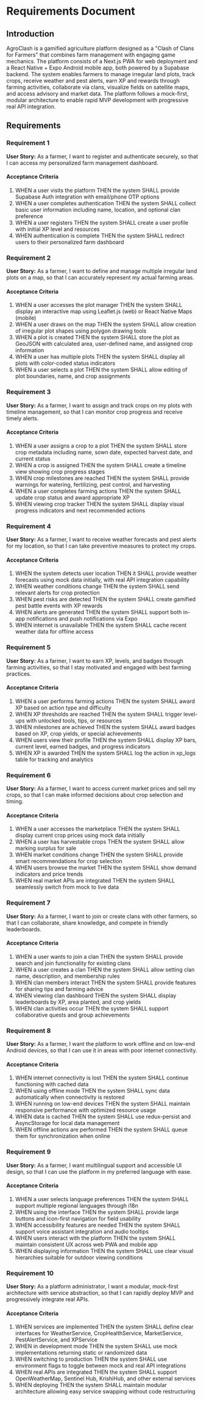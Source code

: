 # Requirements Document

## Introduction

AgroClash is a gamified agriculture platform designed as a "Clash of Clans for Farmers" that combines farm management with engaging game mechanics. The platform consists of a Next.js PWA for web deployment and a React Native + Expo Android mobile app, both powered by a Supabase backend. The system enables farmers to manage irregular land plots, track crops, receive weather and pest alerts, earn XP and rewards through farming activities, collaborate via clans, visualize fields on satellite maps, and access advisory and market data. The platform follows a mock-first, modular architecture to enable rapid MVP development with progressive real API integration.

## Requirements

### Requirement 1

**User Story:** As a farmer, I want to register and authenticate securely, so that I can access my personalized farm management dashboard.

#### Acceptance Criteria

1. WHEN a user visits the platform THEN the system SHALL provide Supabase Auth integration with email/phone OTP options
2. WHEN a user completes authentication THEN the system SHALL collect basic user information including name, location, and optional clan preference
3. WHEN a user registers THEN the system SHALL create a user profile with initial XP level and resources
4. WHEN authentication is complete THEN the system SHALL redirect users to their personalized farm dashboard

### Requirement 2

**User Story:** As a farmer, I want to define and manage multiple irregular land plots on a map, so that I can accurately represent my actual farming areas.

#### Acceptance Criteria

1. WHEN a user accesses the plot manager THEN the system SHALL display an interactive map using Leaflet.js (web) or React Native Maps (mobile)
2. WHEN a user draws on the map THEN the system SHALL allow creation of irregular plot shapes using polygon drawing tools
3. WHEN a plot is created THEN the system SHALL store the plot as GeoJSON with calculated area, user-defined name, and assigned crop information
4. WHEN a user has multiple plots THEN the system SHALL display all plots with color-coded status indicators
5. WHEN a user selects a plot THEN the system SHALL allow editing of plot boundaries, name, and crop assignments

### Requirement 3

**User Story:** As a farmer, I want to assign and track crops on my plots with timeline management, so that I can monitor crop progress and receive timely alerts.

#### Acceptance Criteria

1. WHEN a user assigns a crop to a plot THEN the system SHALL store crop metadata including name, sown date, expected harvest date, and current status
2. WHEN a crop is assigned THEN the system SHALL create a timeline view showing crop progress stages
3. WHEN crop milestones are reached THEN the system SHALL provide warnings for watering, fertilizing, pest control, and harvesting
4. WHEN a user completes farming actions THEN the system SHALL update crop status and award appropriate XP
5. WHEN viewing crop tracker THEN the system SHALL display visual progress indicators and next recommended actions

### Requirement 4

**User Story:** As a farmer, I want to receive weather forecasts and pest alerts for my location, so that I can take preventive measures to protect my crops.

#### Acceptance Criteria

1. WHEN the system detects user location THEN it SHALL provide weather forecasts using mock data initially, with real API integration capability
2. WHEN weather conditions change THEN the system SHALL send relevant alerts for crop protection
3. WHEN pest risks are detected THEN the system SHALL create gamified pest battle events with XP rewards
4. WHEN alerts are generated THEN the system SHALL support both in-app notifications and push notifications via Expo
5. WHEN internet is unavailable THEN the system SHALL cache recent weather data for offline access

### Requirement 5

**User Story:** As a farmer, I want to earn XP, levels, and badges through farming activities, so that I stay motivated and engaged with best farming practices.

#### Acceptance Criteria

1. WHEN a user performs farming actions THEN the system SHALL award XP based on action type and difficulty
2. WHEN XP thresholds are reached THEN the system SHALL trigger level-ups with unlocked tools, tips, or resources
3. WHEN milestones are achieved THEN the system SHALL award badges based on XP, crop yields, or special achievements
4. WHEN users view their profile THEN the system SHALL display XP bars, current level, earned badges, and progress indicators
5. WHEN XP is awarded THEN the system SHALL log the action in xp_logs table for tracking and analytics

### Requirement 6

**User Story:** As a farmer, I want to access current market prices and sell my crops, so that I can make informed decisions about crop selection and timing.

#### Acceptance Criteria

1. WHEN a user accesses the marketplace THEN the system SHALL display current crop prices using mock data initially
2. WHEN a user has harvestable crops THEN the system SHALL allow marking surplus for sale
3. WHEN market conditions change THEN the system SHALL provide smart recommendations for crop selection
4. WHEN users browse the market THEN the system SHALL show demand indicators and price trends
5. WHEN real market APIs are integrated THEN the system SHALL seamlessly switch from mock to live data

### Requirement 7

**User Story:** As a farmer, I want to join or create clans with other farmers, so that I can collaborate, share knowledge, and compete in friendly leaderboards.

#### Acceptance Criteria

1. WHEN a user wants to join a clan THEN the system SHALL provide search and join functionality for existing clans
2. WHEN a user creates a clan THEN the system SHALL allow setting clan name, description, and membership rules
3. WHEN clan members interact THEN the system SHALL provide features for sharing tips and farming advice
4. WHEN viewing clan dashboard THEN the system SHALL display leaderboards by XP, area planted, and crop yields
5. WHEN clan activities occur THEN the system SHALL support collaborative quests and group achievements

### Requirement 8

**User Story:** As a farmer, I want the platform to work offline and on low-end Android devices, so that I can use it in areas with poor internet connectivity.

#### Acceptance Criteria

1. WHEN internet connectivity is lost THEN the system SHALL continue functioning with cached data
2. WHEN using offline mode THEN the system SHALL sync data automatically when connectivity is restored
3. WHEN running on low-end devices THEN the system SHALL maintain responsive performance with optimized resource usage
4. WHEN data is cached THEN the system SHALL use redux-persist and AsyncStorage for local data management
5. WHEN offline actions are performed THEN the system SHALL queue them for synchronization when online

### Requirement 9

**User Story:** As a farmer, I want multilingual support and accessible UI design, so that I can use the platform in my preferred language with ease.

#### Acceptance Criteria

1. WHEN a user selects language preferences THEN the system SHALL support multiple regional languages through i18n
2. WHEN using the interface THEN the system SHALL provide large buttons and icon-first navigation for field usability
3. WHEN accessibility features are needed THEN the system SHALL support voice assistant integration and audio tooltips
4. WHEN users interact with the platform THEN the system SHALL maintain consistent UX across web PWA and mobile app
5. WHEN displaying information THEN the system SHALL use clear visual hierarchies suitable for outdoor viewing conditions

### Requirement 10

**User Story:** As a platform administrator, I want a modular, mock-first architecture with service abstraction, so that I can rapidly deploy MVP and progressively integrate real APIs.

#### Acceptance Criteria

1. WHEN services are implemented THEN the system SHALL define clear interfaces for WeatherService, CropHealthService, MarketService, PestAlertService, and XPService
2. WHEN in development mode THEN the system SHALL use mock implementations returning static or randomized data
3. WHEN switching to production THEN the system SHALL use environment flags to toggle between mock and real API integrations
4. WHEN real APIs are integrated THEN the system SHALL support OpenWeatherMap, Sentinel Hub, KrishiHub, and other external services
5. WHEN deploying THEN the system SHALL maintain modular architecture allowing easy service swapping without code restructuring